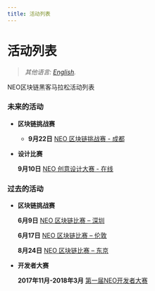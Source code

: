 ```yaml
---
title: 活动列表
---
```


# 活动列表

> *其他语言: [English](list-all.html#content).*

NEO区块链黑客马拉松活动列表

### 未来的活动

- **区块链挑战赛**
  - **9月22日** [NEO 区块链挑战赛 - 成都](9.12-NEO-Blockchain-Challenge-Chengdu.md#content)


- **设计比赛**

  **9月10日** [NEO 创意设计大赛 - 在线](9.10-NEO-创意设计大赛章程.md#content)

### 过去的活动

- **区块链挑战赛**

  **6月9日** [NEO 区块链比赛 – 深圳](6.09-NEO-Blockchain-Challenge-Shenzhen.md#content)

  **6月17日** [NEO 区块链比赛 – 伦敦](6.17-NEO-Blockchain-Challenge-London.md#content)

  **8月24日** [NEO 区块链比赛 – 东京](8.24-NEO-Blockchain-Challenge-Tokyo.html#Chinese)

- **开发者大赛**

  **2017年11月-2018年3月** [第一届NEO开发者大赛](https://neo.org/competition.html)
